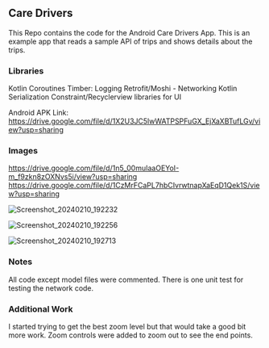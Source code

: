 ## Care Drivers

This Repo contains the code for the Android Care Drivers App. This is an example app that reads a sample API of trips and shows details about the trips.

### Libraries
Kotlin Coroutines
Timber: Logging
Retrofit/Moshi - Networking
Kotlin Serialization
Constraint/Recyclerview libraries for UI

Android APK Link: https://drive.google.com/file/d/1X2U3JC5lwWATPSPFuGX_EjXaXBTufLGv/view?usp=sharing

### Images
https://drive.google.com/file/d/1n5_00muIaaOEYoI-m_f9zkn8zOXNvs5i/view?usp=sharing
https://drive.google.com/file/d/1CzMrFCaPL7hbCIvrwtnapXaEqD1Qek1S/view?usp=sharing

![Screenshot_20240210_192232](https://github.com/kevindmoore/caredrivers/assets/1521266/e74eb7f4-00e1-4343-8478-254599acb28c)

![Screenshot_20240210_192256](https://github.com/kevindmoore/caredrivers/assets/1521266/482ac886-0665-4c8c-9db4-fb7018b2bd17)

![Screenshot_20240210_192713](https://github.com/kevindmoore/caredrivers/assets/1521266/624e1d66-a63e-4842-8959-5830b3891ce5)

### Notes
All code except model files were commented. There is one unit test for testing the network code.

### Additional Work
I started trying to get the best zoom level but that would take a good bit more work. Zoom controls were
added to zoom out to see the end points.
